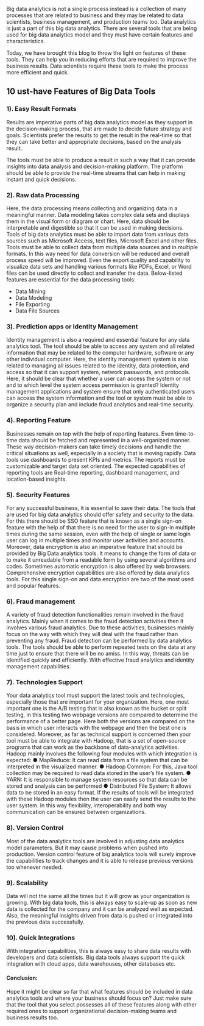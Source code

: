 Big data analytics is not a single process instead is a collection of many processes that are related to business and they may be related to data scientists, business management, and production teams too. Data analytics is just a part of this big data analytics. There are several tools that are being used for big data analytics model and they must have certain features and characteristics. 

Today, we have brought this blog to throw the light on features of these tools. They can help you in reducing efforts that are required to improve the business results. Data scientists require these tools to make the process more efficient and quick.

## 10	ust-have Features of Big Data Tools

### 1). Easy Result Formats

Results are imperative parts of big data analytics model as they support in the decision-making process, that are made to decide future strategy and goals. Scientists prefer the results to get the result in the real-time so that they can take better and appropriate decisions, based on the analysis result. 

The tools must be able to produce a result in such a way that it can provide insights into data analysis and decision-making platform. The platform should be able to provide the real-time streams that can help in making instant and quick decisions. 

### 2). Raw data Processing 
Here, the data processing means collecting and organizing data in a meaningful manner. Data modeling takes complex data sets and displays them in the visual form or diagram or chart. Here, data should be interpretable and digestible so that it can be used in making decisions. Tools of big data analytics must be able to import data from various data sources such as Microsoft Access, text files, Microsoft Excel and other files. Tools must be able to collect data from multiple data sources and in multiple formats. In this way need for data conversion will be reduced and overall process speed will be improved.
Even the export quality and capability to visualize data sets and handling various formats like PDFs, Excel, or Word files can be used directly to collect and transfer the data. Below-listed features are essential for the data processing tools:
- Data Mining
- Data Modeling
- File Exporting
- Data File Sources

### 3). Prediction apps or Identity Management
Identity management is also a required and essential feature for any data analytics tool. The tool should be able to access any system and all related information that may be related to the computer hardware, software or any other individual computer. Here, the identity management system is also related to managing all issues related to the identity, data protection, and access so that it can support system, network passwords, and protocols. Here, it should be clear that whether a user can access the system or not and to which level the system access permission is granted?
Identity management applications and system ensure that only authenticated users can access the system information and the tool or system must be able to organize a security plan and include fraud analytics and real-time security.
### 4). Reporting Feature
Businesses remain on top with the help of reporting features. Even time-to-time data should be fetched and represented in a well-organized manner. These way decision-makers can take timely decisions and handle the critical situations as well, especially in a society that is moving rapidly. Data tools use dashboards to present KPIs and metrics. The reports must be customizable and target data set oriented. The expected capabilities of reporting tools are Real-time reporting, dashboard management, and location-based insights.
### 5). Security Features
For any successful business, it is essential to save their data. The tools that are used for big data analytics should offer safety and security to the data. For this there should be SSO feature that is known as a single sign-on feature with the help of that there is no need for the user to sign-in multiple times during the same session, even with the help of single or same login user can log in multiple times and monitor user activities and accounts.
Moreover, data encryption is also an imperative feature that should be provided by Big Data analytics tools. It means to change the form of data or to make it unreadable from a readable form by using several algorithms and codes. Sometimes automatic encryption is also offered by web browsers. Comprehensive encryption capabilities are also offered by data analytics tools. For this single sign-on and data encryption are two of the most used and popular features.
### 6). Fraud management
A variety of fraud detection functionalities remain involved in the fraud analytics. Mainly when it comes to the fraud detection activities then it involves various fraud analytics. Due to these activities, businesses mainly focus on the way with which they will deal with the fraud rather than preventing any fraud. Fraud detection can be performed by data analytics tools. 
The tools should be able to perform repeated tests on the data at any time just to ensure that there will be no amiss. In this way, threats can be identified quickly and efficiently. With effective fraud analytics and identity management capabilities.
### 7). Technologies Support
Your data analytics tool must support the latest tools and technologies, especially those that are important for your organization. Here, one most important one is the A/B testing that is also known as the bucket or split testing, in this testing two webpage versions are compared to determine the performance of a better page. Here both the versions are compared on the basis in which user interacts with the webpage and then the best one is considered. 
Moreover, as far as technical support is concerned then your tool must be able to integrate with Hadoop, that is a set of open-source programs that can work as the backbone of data-analytics activities. Hadoop mainly involves the following four modules with which integration is expected:
●	MapReduce: It can read data from a file system that can be interpreted in the visualized manner.
●	Hadoop Common: For this, Java tool collection may be required to read data stored in the user’s file system.
●	YARN: It is responsible to manage system resources so that data can be stored and analysis can be performed
●	Distributed File System: It allows data to be stored in an easy format. 
If the results of tools will be integrated with these Hadoop modules then the user can easily send the results to the user system. In this way flexibility, interoperability and both way communication can be ensured between organizations.
### 8). Version Control
Most of the data analytics tools are involved in adjusting data analytics model parameters. But it may cause problems when pushed into production. Version control feature of big analytics tools will surely improve the capabilities to track changes and it is able to release previous versions too whenever needed.
### 9). Scalability 
Data will not the same all the times but it will grow as your organization is growing. With big data tools, this is always easy to scale-up as soon as new data is collected for the company and it can be analyzed well as expected. Also, the meaningful insights driven from data is pushed or integrated into the previous data successfully.
### 10). Quick Integrations
With integration capabilities, this is always easy to share data results with developers and data scientists. Big data tools always support the quick integration with cloud apps, data warehouses, other databases etc.
#### Conclusion:
Hope it might be clear so far that what features should be included in data analytics tools and where your business should focus on? Just make sure that the tool that you select possesses all of these features along with other required ones to support organizational decision-making teams and business results too.


